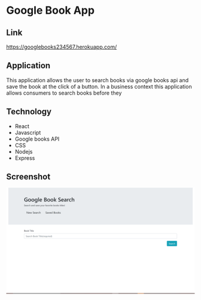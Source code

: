# Google Book App

## Link
https://googlebooks234567.herokuapp.com/

## Application
This application allows the user to search books via google books api and save the book at the click of a button.
In a business context this application allows consumers to search books before they

## Technology
* React
* Javascript
* Google books API
* CSS
* Nodejs
* Express

## Screenshot 
![screenshot](shot.png)
